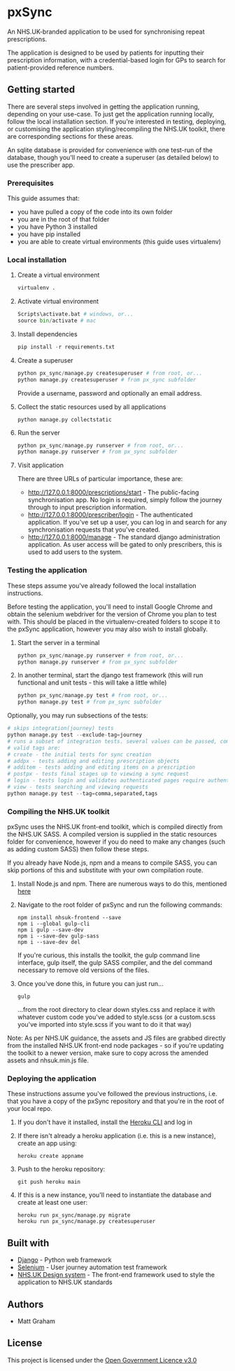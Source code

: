 # pxSync

An NHS.UK-branded application to be used for synchronising repeat prescriptions.

The application is designed to be used by patients for inputting their prescription information, with a credential-based login for GPs to search for patient-provided reference numbers.

## Getting started

There are several steps involved in getting the application running, depending on your use-case. To just get the application running locally, follow the local installation section. If you're interested in testing, deploying, or customising the application styling/recompiling the NHS.UK toolkit, there are corresponding sections for these areas.

An sqlite database is provided for convenience with one test-run of the database, though you'll need to create a superuser (as detailed below) to use the prescriber app.

### Prerequisites

This guide assumes that:

- you have pulled a copy of the code into its own folder
- you are in the root of that folder
- you have Python 3 installed
- you have pip installed
- you are able to create virtual environments (this guide uses virtualenv)

### Local installation

1. Create a virtual environment

   ```python
   virtualenv .
   ```

2. Activate virtual environment

   ```python
   Scripts\activate.bat # windows, or...
   source bin/activate # mac
   ```

3. Install dependencies

   ```python
   pip install -r requirements.txt
   ```

4. Create a superuser

   ```python
   python px_sync/manage.py createsuperuser # from root, or...
   python manage.py createsuperuser # from px_sync subfolder
   ```

   Provide a username, password and optionally an email address.

5. Collect the static resources used by all applications

   ```
   python manage.py collectstatic
   ```

6. Run the server

   ```python
   python px_sync/manage.py runserver # from root, or...
   python manage.py runserver # from px_sync subfolder
   ```

7. Visit application

   There are three URLs of particular importance, these are:

   - http://127.0.0.1:8000/prescriptions/start - The public-facing synchronisation app. No login is required, simply follow the journey through to input prescription information.
   - http://127.0.0.1:8000/prescriber/login - The authenticated application. If you've set up a user, you can log in and search for any synchronisation requests that you've created.
   - http://127.0.0.1:8000/manage - The standard django administration application. As user access will be gated to only prescribers, this is used to add users to the system.

### Testing the application

These steps assume you've already followed the local installation instructions.

Before testing the application, you'll need to install Google Chrome and obtain the selenium webdriver for the version of Chrome you plan to test with. This should be placed in the virtualenv-created folders to scope it to the pxSync application, however you may also wish to install globally.

1. Start the server in a terminal

   ```python
   python px_sync/manage.py runserver # from root, or...
   python manage.py runserver # from px_sync subfolder
   ```

2. In another terminal, start the django test framework (this will run functional and unit tests - this will take a little while)

   ```python
   python px_sync/manage.py test # from root, or...
   python manage.py test # from px_sync subfolder
   ```

Optionally, you may run subsections of the tests:

```python
# skips integration(journey) tests
python manage.py test --exclude-tag=journey
# runs a subset of integration tests. several values can be passed, comma separated.
# valid tags are:
# create - the initial tests for sync creation
# addpx - tests adding and editing prescription objects
# additem - tests adding and editing items on a prescription
# postpx - tests final stages up to viewing a sync request
# login - tests login and validates authenticated pages require authentication
# view - tests searching and viewing requests
python manage.py test --tag=comma,separated,tags
```

### Compiling the NHS.UK toolkit

pxSync uses the NHS.UK front-end toolkit, which is compiled directly from the NHS.UK SASS. A compiled version is supplied in the static resources folder for convenience, however if you do need to make any changes (such as adding custom SASS) then follow these steps.

If you already have Node.js, npm and a means to compile SASS, you can skip portions of this and substitute with your own compilation route.

1. Install Node.js and npm. There are numerous ways to do this, mentioned [here](https://nodejs.org/en/download/package-manager)

2. Navigate to the root folder of pxSync and run the following commands:

   ```
   npm install nhsuk-frontend --save
   npm i --global gulp-cli
   npm i gulp --save-dev
   npm i --save-dev gulp-sass
   npm i --save-dev del
   ```

   If you're curious, this installs the toolkit, the gulp command line interface, gulp itself, the gulp SASS compiler, and the del command necessary to remove old versions of the files.

3. Once you've done this, in future you can just run...

   ```
   gulp
   ```

   ...from the root directory to clear down styles.css and replace it with whatever custom code you've added to style.scss (or a custom.scss you've imported into style.scss if you want to do it that way)

Note: As per NHS.UK guidance, the assets and JS files are grabbed directly from the installed NHS.UK front-end node packages - so if you're updating the toolkit to a newer version, make sure to copy across the amended assets and nhsuk.min.js file.

### Deploying the application

These instructions assume you've followed the previous instructions, i.e. that you have a copy of the pxSync repository and that you're in the root of your local repo.

1. If you don't have it installed, install the [Heroku CLI](https://devcenter.heroku.com/articles/heroku-cli) and log in

2. If there isn't already a heroku application (i.e. this is a new instance), create an app using:

   ```
   heroku create appname
   ```

3. Push to the heroku repository:

   ```
   git push heroku main
   ```

4. If this is a new instance, you'll need to instantiate the database and create at least one user:

   ```
   heroku run px_sync/manage.py migrate
   heroku run px_sync/manage.py createsuperuser
   ```

   

## Built with

- [Django](https://www.djangoproject.com/) - Python web framework
- [Selenium](https://selenium-python.readthedocs.io/) - User journey automation test framework
- [NHS.UK Design system](https://service-manual.nhs.uk/design-system) - The front-end framework used to style the application to NHS.UK standards

## Authors

- Matt Graham

## License

This project is licensed under the [Open Government Licence v3.0](https://www.nationalarchives.gov.uk/doc/open-government-licence/version/3/)